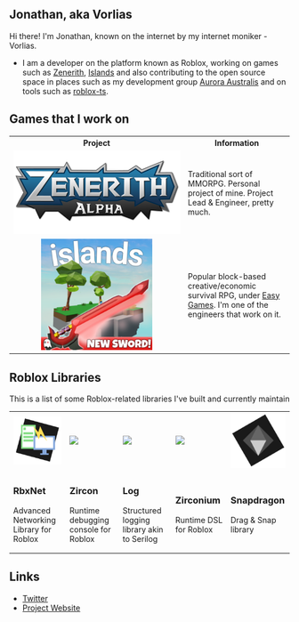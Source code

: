 ## Jonathan, aka Vorlias
Hi there! I'm Jonathan, known on the internet by my internet moniker - Vorlias.

- I am a developer on the platform known as Roblox, working on games such as [Zenerith](https://zenerith.com), [Islands](https://easy.gg) and also contributing to the open source space in places such as my development group [Aurora Australis](//github.com/roblox-aurora) and on tools such as [roblox-ts](//roblox-ts.com).

## Games that I work on

<table align="center">
    <tr>
        <th width="300px">Project</th>
        <th>Information</th>
    </tr>
    <tr>
        <td>
            <a href="https://twitter.com/zenerith"><img src="./assets/zenerith_alpha@2x.png?v=3"/></a>
        </td>
        <td>
            Traditional sort of MMORPG. Personal project of mine. Project Lead & Engineer, pretty much.
        </td>
    </tr>
    <tr>
        <td align="center">
            <a href="https://www.roblox.com/games/4872321990/--"><img width="200" src="https://raw.githubusercontent.com/Vorlias/Vorlias/master/assets/islands-icon.png"/></a>
        </td>
        <td>
            <!-- nyet -->
            Popular block-based creative/economic survival RPG, under <a href="https://easy.gg">Easy Games</a>. I'm one of the engineers that work on it.
        </td>
    </tr>
</table>

## Roblox Libraries
<div align="center">
    <p>This is a list of some Roblox-related libraries I've built and currently maintain</p>
    <table>
        <tr>
            <td>
                <a href="https://github.com/roblox-aurora/rbx-net" title="Advanced Networking Library for Roblox"><img width=128px src="./assets/rbxnet.png"></a>
            </td>
            <td>
                <a href="https://github.com/roblox-aurora/zircon" title="Runtime debugging console for Roblox"><img width=128px src="https://i.imgur.com/YgpbX7G.png"></a>
            </td>
            <td>
                <a href="https://github.com/roblox-aurora/rbx-log" title="Logging Library for Roblox"><img width=128px src="https://i.imgur.com/yzq5cEa.png"></a>
            </td>
            <td>
                <a href="https://github.com/roblox-aurora/zirconium" title="Zirconium DSL for Rolbox"><img width=128px src="https://i.imgur.com/pPwm8wc.png"></a>
            </td>
            <td>
                <a href="https://github.com/roblox-aurora/rbx-snapdragon" title="Drag/Snap library for Roblox"><img width=128px src="./assets/snapdragon.png"></a>
            </td>
        </tr>
        <tr>
            <td>
                <h3>RbxNet</h3>
                <p>Advanced Networking Library for Roblox</p>
            </td>
            <td>
                <h3>Zircon</h3>
                <p>Runtime debugging console for Roblox</p>
            </td>
            <td>
                <h3>Log</h3>
                <p>Structured logging library akin to Serilog</p>
            </td>
            <td>
                <h3>Zirconium</h3>
                <p>Runtime DSL for Roblox</p>
            </td>
            <td>
                <h3>Snapdragon</h3>
                <p>Drag & Snap library</p>
            </td>
        </tr>
    </table>
</div>


## Links
- [Twitter](https://twitter.com/Vorlias)
- [Project Website](https://vorlias.com)
